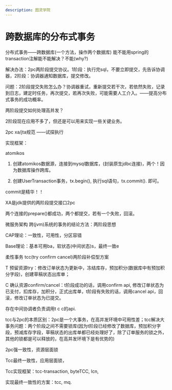 ```yaml
---
description: 图灵学院
---
```


# 跨数据库的分布式事务

分布式事务——跨数据库\(一个方法，操作两个数据库\) 能不能用spring的transaction注解能不能解决？不能\(why?\)

解决办法：2pc两阶段提交协议。1阶段：执行完sql，不要立即提交，先告诉协调器，2阶段：协调器通知数据库，提交修改。

问题：2阶段提交失败怎么办？协调器重试，重新提交若干次，若依然失败，记录到日志，建定时任务，再次提交，若再次失败，可能需要人工介入。——提高分布式事务的成功概率。

两阶段提交如何处理高并发？

2阶段现在应用不多了，但还是可以用来实现一些关键业务。

2pc   xa/jta规范 ——试探执行

实现框架：

atomikos

1. 创建atomikos数据源，连接到mysql数据库，\(封装原生jdbc连接\)，两个！因为数据库操作跨库。

2. 创建UserTransaction事务，tx.begin\(\), 执行sql语句，tx.commit\(\). 即可。

commit是精华！！

XA是jdk提供的两阶段提交接口2pc

两个连接的prepare\(\)都成功，两个都提交，若有一个失败，回滚。

微服务架构 跨\(jvm\)系统的事务的结论方法：两阶段思想

CAP理论：一致性，可用性，分区容错

Base理论：基本可用ba，软状态\(中间状态\)s，最终一致e

柔性事务 tcc\(try confirm cancel\)两阶段补偿型方案

T 预留资源try：修改订单状态为更新中，冻结库存，预加积分\(数据库中有预加积分字段\)，创建草稿状态出库单；

C 确认资源confirm/cancel：t阶段成功的话，调用confirm api, 修改订单状态为已支付，扣库存，加积分，正式出库单，t阶段有失败的话，调用cancel api，回滚，修改订单状态为已提交。

存在中间协调者负责调用t c c的api.

tcc与2pc的本质区别：2pc是一个大事务，在高并发环境中可用性差；tcc解决大事务问题：两个阶段之间不需要锁库\(因为t阶段已经修改了数据库，预加积分字段，预减库存字段，草稿状态的出库单都已经处理好了，除了订单服务的锁之外，其他的锁都是可以释放的，在高并发环境下是有优势的\)

2pc强一致性，资源层面锁

Tcc最终一致性，应用层面锁，

Tcc实现框架：tcc-transaction, byteTCC, lcn,

实现最终一致性的方案：tcc, mq.

